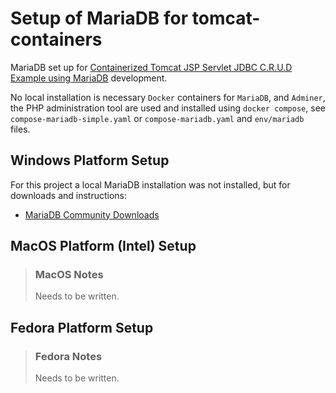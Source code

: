 # Setup of MariaDB for tomcat-containers

MariaDB set up for [Containerized Tomcat JSP Servlet JDBC C.R.U.D Example using MariaDB](https://www.codejava.net/coding/jsp-servlet-jdbc-mysql-create-read-update-delete-crud-example) development.

No local installation is necessary `Docker` containers for `MariaDB`, and `Adminer`, the PHP administration tool are used and installed using `docker compose`, see `compose-mariadb-simple.yaml` or `compose-mariadb.yaml` and `env/mariadb` files.

## Windows Platform Setup

For this project a local MariaDB installation was not installed, but for downloads and instructions:  

* [MariaDB Community Downloads](https://mariadb.com/downloads)

## MacOS Platform (Intel) Setup

> ### MacOS Notes
>
> Needs to be written.

## Fedora Platform Setup

> ### Fedora Notes
>
> Needs to be written.
